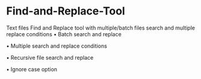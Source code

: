 # Find-and-Replace-Tool
Text files Find and Replace tool with multiple/batch files search and multiple replace conditions
•	Batch search and replace

•	Multiple search and replace conditions

•	Recursive file search and replace

•	Ignore case option
